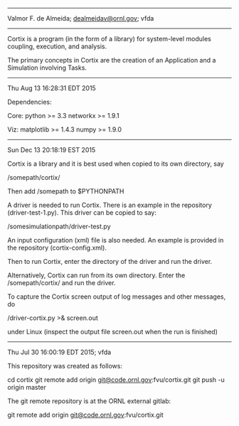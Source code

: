 **********************************************************************************
Valmor F. de Almeida; dealmeidav@ornl.gov; vfda
**********************************************************************************

Cortix is a program (in the form of a library) for system-level modules coupling,
execution, and analysis.

The primary concepts in Cortix are the creation of an Application and a Simulation
involving Tasks.

**********************************************************************************
Thu Aug 13 16:28:31 EDT 2015

Dependencies:

 Core:
 python   >= 3.3
 networkx >= 1.9.1

 Viz:
 matplotlib >= 1.4.3
 numpy >= 1.9.0

**********************************************************************************
Sun Dec 13 20:18:19 EST 2015

Cortix is a library and it is best used when copied to its own directory, say

  /somepath/cortix/

Then add /somepath to $PYTHONPATH

A driver is needed to run Cortix. 
There is an example in the repository (driver-test-1.py).
This driver can be copied to say:

   /somesimulationpath/driver-test.py

An input configuration (xml) file is also needed. An example is provided in 
the repository (cortix-config.xml).

Then to run Cortix, enter the directory of the driver and run the driver.

Alternatively, Cortix can run from its own directory. Enter the /somepath/cortix/
and run the driver.

To capture the Cortix screen output of log messages and other messages, do

  /driver-cortix.py >& screen.out

under Linux (inspect the output file screen.out when the run is finished)

**********************************************************************************
Thu Jul 30 16:00:19 EDT 2015; vfda

This repository was created as follows:

 cd cortix
 git remote add origin git@code.ornl.gov:fvu/cortix.git
 git push -u origin master

The git remote repository is at the ORNL external gitlab:

git remote add origin git@code.ornl.gov:fvu/cortix.git


